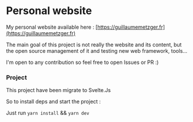 # Personal website

My personal website available here : [https://guillaumemetzger.fr](https://guillaumemetzger.fr)

The main goal of this project is not really the website and its content, but the open source management of it and testing new web framework, tools...

I'm open to any contribution so feel free to open Issues or PR :)

### Project

This project have been migrate to Svelte.Js

So to install deps and start the project :

Just run `yarn install` && `yarn dev`
